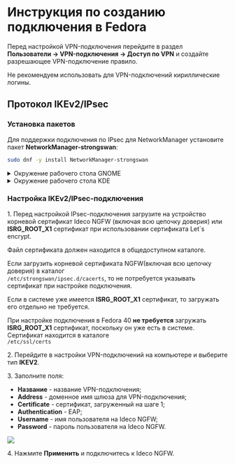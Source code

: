 # Инструкция по созданию подключения в Fedora

Перед настройкой VPN-подключения перейдите в раздел **Пользователи -> VPN-подключения -> Доступ по VPN** и создайте разрешающее VPN-подключение правило.

Не рекомендуем использовать для VPN-подключений кириллические логины.

## Протокол IKEv2/IPsec 

### Установка пакетов

Для поддержки подключения по IPsec для NetworkManager установите пакет **NetworkManager-strongswan**:

```bash
sudo dnf -y install NetworkManager-strongswan
```

<details>
<summary>Окружение рабочего стола GNOME</summary>

Для настройки IPsec-подключения через графический интерфейс установите пакет **NetworkManager-strongswan-gnome**:

```bash
sudo dnf -y install NetworkManager-strongswan-gnome
```

</details>

<details>
<summary>Окружение рабочего стола KDE</summary>

Для настройки IPsec-подключения через графический интерфейс установите пакет **plasma-nm-strongswan**:

```bash
sudo dnf -y install plasma-nm-strongswan
```

</details>

### Hастройка IKEv2/IPsec-подключения

1\. Перед настройкой IPsec-подключения загрузите на устройство корневой сертификат Ideco NGFW (включая всю цепочку доверия) или **ISRG_ROOT_X1** сертификат при использовании сертификата Let`s encrypt.

Файл сертификата должен находится в общедоступном каталоге.

Если загрузить корневой сертификата NGFW(включая всю цепочку доверия) в каталог \
`/etc/strongswan/ipsec.d/cacerts`, то не потребуется указывать сертификат при настройке подключения.

Если в системе уже имеется **ISRG_ROOT_X1** сертификат, то загружать его отдельно не требуется.

При настройке подключения в Fedora 40 **не требуется** загружать **ISRG_ROOT_X1** сертификат, поскольку он уже есть в системе. Сертификат находится в каталоге \
`/etc/ssl/certs`

2\. Перейдите в настройки VPN-подключений на компьютере и выберите тип **IKEV2**.

3\. Заполните поля:

* **Название** - название VPN-подключения;
* **Address** - доменное имя шлюза для VPN-подключения;
* **Certificate** - сертификат, загруженный на шаге 1;
* **Authentication** - EAP;
* **Username** - имя пользователя на Ideco NGFW;
* **Password** - пароль пользователя на Ideco NGFW.

![](/.gitbook/assets/connection-for-fedora1.png)

4\. Нажмите **Применить** и подключитесь к Ideco NGFW.


